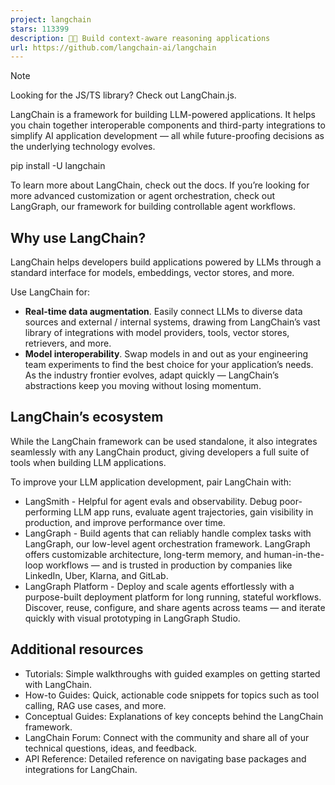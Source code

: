 ```yaml
---
project: langchain
stars: 113399
description: 🦜🔗 Build context-aware reasoning applications
url: https://github.com/langchain-ai/langchain
---
```


  

Note

Looking for the JS/TS library? Check out LangChain.js.

LangChain is a framework for building LLM-powered applications. It helps you chain together interoperable components and third-party integrations to simplify AI application development — all while future-proofing decisions as the underlying technology evolves.

pip install -U langchain

To learn more about LangChain, check out the docs. If you’re looking for more advanced customization or agent orchestration, check out LangGraph, our framework for building controllable agent workflows.

Why use LangChain?
------------------

LangChain helps developers build applications powered by LLMs through a standard interface for models, embeddings, vector stores, and more.

Use LangChain for:

-   **Real-time data augmentation**. Easily connect LLMs to diverse data sources and external / internal systems, drawing from LangChain’s vast library of integrations with model providers, tools, vector stores, retrievers, and more.
-   **Model interoperability**. Swap models in and out as your engineering team experiments to find the best choice for your application’s needs. As the industry frontier evolves, adapt quickly — LangChain’s abstractions keep you moving without losing momentum.

LangChain’s ecosystem
---------------------

While the LangChain framework can be used standalone, it also integrates seamlessly with any LangChain product, giving developers a full suite of tools when building LLM applications.

To improve your LLM application development, pair LangChain with:

-   LangSmith - Helpful for agent evals and observability. Debug poor-performing LLM app runs, evaluate agent trajectories, gain visibility in production, and improve performance over time.
-   LangGraph - Build agents that can reliably handle complex tasks with LangGraph, our low-level agent orchestration framework. LangGraph offers customizable architecture, long-term memory, and human-in-the-loop workflows — and is trusted in production by companies like LinkedIn, Uber, Klarna, and GitLab.
-   LangGraph Platform - Deploy and scale agents effortlessly with a purpose-built deployment platform for long running, stateful workflows. Discover, reuse, configure, and share agents across teams — and iterate quickly with visual prototyping in LangGraph Studio.

Additional resources
--------------------

-   Tutorials: Simple walkthroughs with guided examples on getting started with LangChain.
-   How-to Guides: Quick, actionable code snippets for topics such as tool calling, RAG use cases, and more.
-   Conceptual Guides: Explanations of key concepts behind the LangChain framework.
-   LangChain Forum: Connect with the community and share all of your technical questions, ideas, and feedback.
-   API Reference: Detailed reference on navigating base packages and integrations for LangChain.
